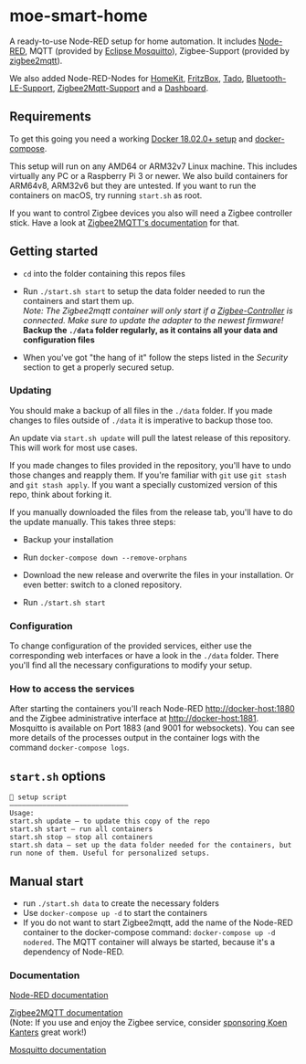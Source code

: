 # moe-smart-home

A ready-to-use Node-RED setup for home automation. It includes [Node-RED](https://nodered.org/),
MQTT (provided by [Eclipse Mosquitto](https://mosquitto.org/)), Zigbee-Support (provided by [zigbee2mqtt](https://www.zigbee2mqtt.io/)).

We also added Node-RED-Nodes for [HomeKit](https://github.com/NRCHKB/node-red-contrib-homekit-bridged),  [FritzBox](https://github.com/bashgroup/node-red-contrib-fritz), [Tado](https://github.com/mattdavis90/node-red-contrib-tado-client), [Bluetooth-LE-Support](https://github.com/clausbroch/node-red-contrib-noble-bluetooth), [Zigbee2Mqtt-Support](https://flows.nodered.org/node/node-red-contrib-zigbee2mqtt) and a [Dashboard](https://github.com/node-red/node-red-dashboard).

## Requirements

To get this going you need a working [Docker 18.02.0+ setup](https://docs.docker.com/install/) and [docker-compose](https://docs.docker.com/compose/install/).

This setup will run on any  AMD64 or ARM32v7 Linux machine. This includes virtually any PC or a Raspberry Pi 3 or newer. We also build containers for ARM64v8, ARM32v6 but they are untested. If you want to run the containers on macOS, try running `start.sh` as root.

If you want to control Zigbee devices you also will need a Zigbee controller stick. Have a look at [Zigbee2MQTT's documentation](https://www.zigbee2mqtt.io/getting_started/what_do_i_need.html) for that.

## Getting started

* `cd` into the folder containing this repos files

* Run `./start.sh start` to setup the data folder needed to run the containers and start them up.  
*Note: The Zigbee2mqtt container will only start if a [Zigbee-Controller](https://www.zigbee2mqtt.io/information/supported_adapters.html) is connected. Make sure to update the adapter to the newest firmware!*  
**Backup the `./data` folder regularly, as it contains all your data and configuration files**

* When you've got "the hang of it" follow the steps listed in the *Security* section to get a properly secured setup.

### Updating

You should make a backup of all files in the `./data` folder. If you made changes to files outside of `./data` it is imperative to backup those too.

An update via `start.sh update` will pull the latest release of this repository. This will work for most use cases.

If you made changes to files provided in the repository, you'll have to undo those changes and reapply them. If you're familiar with `git` use `git stash` and `git stash apply`. If you want a specially customized version of this repo, think about forking it.

If you manually downloaded the files from the release tab, you'll have to do the update manually. This takes three steps:

* Backup your installation

* Run `docker-compose down --remove-orphans`

* Download the new release and overwrite the files in your installation. Or even better: switch to a cloned repository.

* Run `./start.sh start`

### Configuration

To change configuration of the provided services, either use the corresponding web interfaces or have a look in the `./data` folder. There you'll find all the necessary configurations to modify your setup.

### How to access the services

After starting the containers you'll reach Node-RED [http://docker-host:1880](http://docker-host:1880) and the Zigbee administrative interface at [http://docker-host:1881](http://docker-host:1881). Mosquitto is available on Port 1883 (and 9001 for websockets). You can see more details of the processes output in the container logs with the command `docker-compose logs`.

## `start.sh` options

```plaintext
🏡 setup script
—————————————————————————————
Usage:
start.sh update – to update this copy of the repo
start.sh start – run all containers
start.sh stop – stop all containers
start.sh data – set up the data folder needed for the containers, but run none of them. Useful for personalized setups.
```

## Manual start

* run `./start.sh data` to create the necessary folders
* Use `docker-compose up -d` to start the containers
* If you do not want to start Zigbee2mqtt, add the name of the Node-RED container to the docker-compose command: `docker-compose up -d nodered`. The MQTT container will always be started, because it's a dependency of Node-RED.

### Documentation

[Node-RED documentation](https://nodered.org/docs/)

[Zigbee2MQTT documentation](https://www.zigbee2mqtt.io/)  
(Note: If you use and enjoy the Zigbee service, consider [sponsoring Koen Kanters](https://www.paypal.com/paypalme/koenkk) great work!)

[Mosquitto documentation](https://mosquitto.org/man/mosquitto-8.html)
